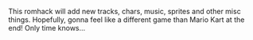 This romhack will add new tracks, chars, music, sprites and other misc things. Hopefully, gonna feel like a different game than Mario Kart at the end! Only time knows... 
